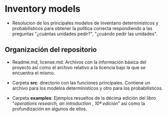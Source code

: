 # Inventory models

* Resolucion de los principales modelos de inventario deterministicos y probabilisticos para obtener la política correcta
respondiendo a las preguntas "¿cuántas unidades pedir?", "¿cuándo pedir las unidades".

## Organización del repositorio

* Readme.md, license.md: Archivos con la información básica del
proyecto así como el archivo relativo a la licencia bajo la que se encuentra
el mismo.

* Carpeta __src__: directorio con las funciones principales. Contiene un archivo para los modelos deterministicos y otro
para los probabilísticos.
* Carpeta __examples__: Ejemplos resueltos de la décima edición del libro "_operations research, an introduction , 
10ª edición_" así como la profundización en algunos de ellos.
